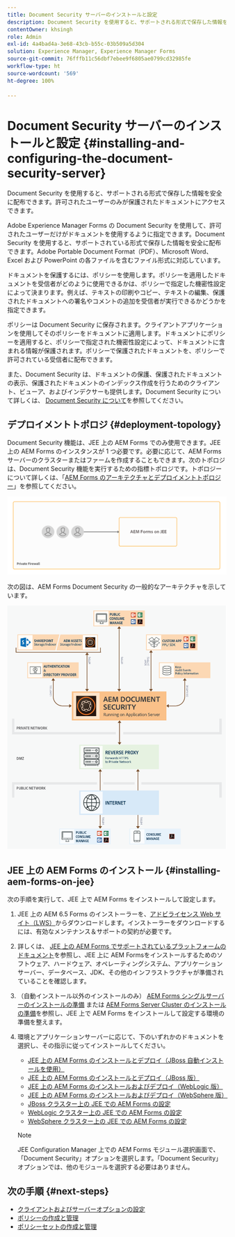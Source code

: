 ```yaml
---
title: Document Security サーバーのインストールと設定
description: Document Security を使用すると、サポートされる形式で保存した情報を安全に配布できます。許可されたユーザーのみが保護されたドキュメントにアクセスできます。
contentOwner: khsingh
role: Admin
exl-id: 4a4bad4a-3e68-43cb-b55c-03b509a5d304
solution: Experience Manager, Experience Manager Forms
source-git-commit: 76fffb11c56dbf7ebee9f6805ae0799cd32985fe
workflow-type: ht
source-wordcount: '569'
ht-degree: 100%

---
```


# Document Security サーバーのインストールと設定 {#installing-and-configuring-the-document-security-server}

Document Security を使用すると、サポートされる形式で保存した情報を安全に配布できます。許可されたユーザーのみが保護されたドキュメントにアクセスできます。

Adobe Experience Manager Forms の Document Security を使用して、許可されたユーザーだけがドキュメントを使用するように指定できます。Document Security を使用すると、サポートされている形式で保存した情報を安全に配布できます。Adobe Portable Document Format（PDF）、Microsoft Word、Excel および PowerPoint の各ファイルを含むファイル形式に対応しています。

ドキュメントを保護するには、ポリシーを使用します。ポリシーを適用したドキュメントを受信者がどのように使用できるかは、ポリシーで指定した機密性設定によって決まります。例えば、テキストの印刷やコピー、テキストの編集、保護されたドキュメントへの署名やコメントの追加を受信者が実行できるかどうかを指定できます。

ポリシーは Document Security に保存されます。クライアントアプリケーションを使用してそのポリシーをドキュメントに適用します。ドキュメントにポリシーを適用すると、ポリシーで指定された機密性設定によって、ドキュメントに含まれる情報が保護されます。ポリシーで保護されたドキュメントを、ポリシーで許可されている受信者に配布できます。

また、Document Security は、ドキュメントの保護、保護されたドキュメントの表示、保護されたドキュメントのインデックス作成を行うためのクライアント、ビューア、およびインデクサーも提供します。Document Security について詳しくは、 [Document Security について](/help/forms/using/admin-help/document-security.md)を参照してください。

## デプロイメントトポロジ  {#deployment-topology}

Document Security 機能は、JEE 上の AEM Forms でのみ使用できます。JEE 上の AEM Forms のインスタンスが 1 つ必要です。必要に応じて、AEM Forms サーバーのクラスターまたはファームを作成することもできます。次のトポロジは、Document Security 機能を実行するための指標トポロジです。トポロジーについて詳しくは、「[AEM Forms のアーキテクチャとデプロイメントトポロジー](aem-forms-architecture-deployment.md)」を参照してください。

<!--fix above link-->

![Document Security サーバートポロジ](do-not-localize/document-security-server_topology.png)

次の図は、AEM Forms Document Security の一般的なアーキテクチャを示しています。

![Document Security の一般的な環境](do-not-localize/document-security-typical-environment.png)

## JEE 上の AEM Forms のインストール {#installing-aem-forms-on-jee}

次の手順を実行して、JEE 上で AEM Forms をインストールして設定します。

1. JEE 上の AEM 6.5 Forms のインストーラーを、[アドビライセンス Web サイト（LWS）](https://licensing.adobe.com/)からダウンロードします。インストーラーをダウンロードするには、有効なメンテナンス＆サポートの契約が必要です。
1. 詳しくは、 [JEE 上の AEM Forms でサポートされているプラットフォームのドキュメント](/help/forms/using/aem-forms-jee-supported-platforms.md)を参照し、JEE 上に AEM Formsをインストールするためのソフトウェア、ハードウェア、オペレーティングシステム、アプリケーションサーバー、データベース、JDK、その他のインフラストラクチャが準備されていることを確認します。
1. （自動インストール以外のインストールのみ） [AEM Forms シングルサーバーのインストールの準備](https://www.adobe.com/go/learn_aemforms_prepareInstallsingle_64_jp) または [AEM Forms Server Cluster のインストールの準備](https://www.adobe.com/go/learn_aemforms_prepareInstallcluster_64_jp)を参照し、JEE 上で AEM Forms をインストールして設定する環境の準備を整えます。
1. 環境とアプリケーションサーバーに応じて、下のいずれかのドキュメントを選択し、その指示に従ってインストールしてください。

   * [JEE 上の AEM Forms のインストールとデプロイ（JBoss 自動インストールを使用）](https://www.adobe.com/go/learn_aemforms_installTurnkey_64_jp)
   * [JEE 上の AEM Forms のインストールとデプロイ（JBoss 版）](https://www.adobe.com/go/learn_aemforms_installJBoss_64_jp)
   * [JEE 上の AEM Forms のインストールおよびデプロイ（WebLogic 版）](https://www.adobe.com/go/learn_aemforms_installWebLogic_64_jp)
   * [JEE 上の AEM Forms のインストールおよびデプロイ（WebSphere 版）](https://www.adobe.com/go/learn_aemforms_installWebSphere_64_jp)
   * [JBoss クラスター上の JEE での AEM Forms の設定](https://www.adobe.com/go/learn_aemforms_clusterJBoss_64_jp)
   * [WebLogic クラスター上の JEE での AEM Forms の設定](https://www.adobe.com/go/learn_aemforms_clusterWebLogic_64_jp)
   * [WebSphere クラスター上の JEE での AEM Forms の設定](https://www.adobe.com/go/learn_aemforms_clusterWebSphere_64_jp)

   >[!NOTE]
   >
   >JEE Configuration Manager 上での AEM Forms モジュール選択画面で、「Document Security」オプションを選択します。「Document Security」オプションでは、他のモジュールを選択する必要はありません。

## 次の手順 {#next-steps}

* [クライアントおよびサーバーオプションの設定](/help/forms/using/admin-help/configuring-client-server-options.md)
* [ポリシーの作成と管理](/help/forms/using/admin-help/creating-policies.md)
* [ポリシーセットの作成と管理](/help/forms/using/admin-help/creating-policy-sets.md)

